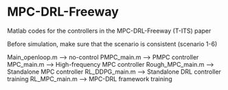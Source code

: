 # MPC-DRL-Freeway
Matlab codes for the controllers in the MPC-DRL-Freeway (T-ITS) paper 

Before simulation, make sure that the scenario is consistent (scenario 1-6) 
 
Main_openloop.m --> no-control 
PMPC_main.m --> PMPC controller 
MPC_main.m --> High-frequency MPC controller 
Rough_MPC_main.m --> Standalone MPC controller 
RL_DDPG_main.m --> Standalone DRL controller training
RL_MPC_main.m --> MPC-DRL framework training 
